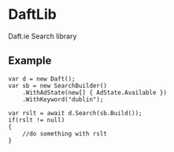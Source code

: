 # DaftLib
 Daft.ie Search library

## Example

```chsarp
var d = new Daft();
var sb = new SearchBuilder()
	.WithAdState(new[] { AdState.Available })
	.WithKeyword("dublin");

var rslt = await d.Search(sb.Build());
if(rslt != null)
{
	//do something with rslt
}
```